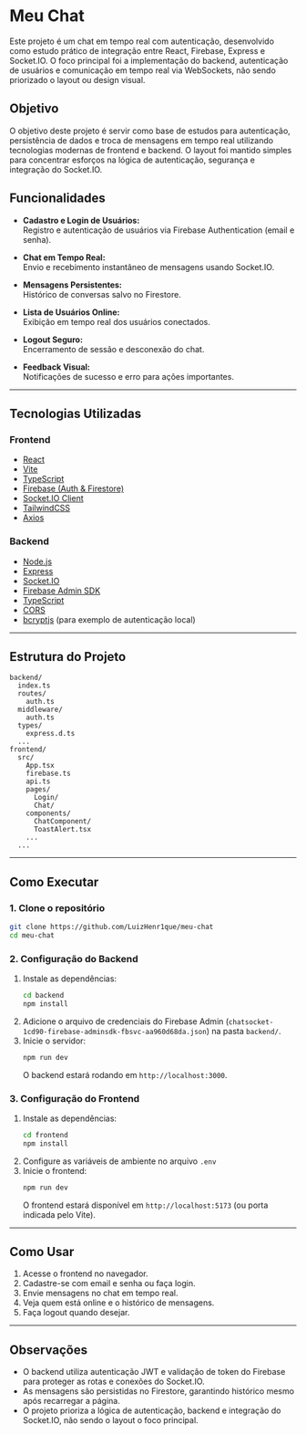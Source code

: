 # Meu Chat

Este projeto é um chat em tempo real com autenticação, desenvolvido como estudo prático de integração entre React, Firebase, Express e Socket.IO. O foco principal foi a implementação do backend, autenticação de usuários e comunicação em tempo real via WebSockets, não sendo priorizado o layout ou design visual.

## Objetivo

O objetivo deste projeto é servir como base de estudos para autenticação, persistência de dados e troca de mensagens em tempo real utilizando tecnologias modernas de frontend e backend. O layout foi mantido simples para concentrar esforços na lógica de autenticação, segurança e integração do Socket.IO.

## Funcionalidades

- **Cadastro e Login de Usuários:**  
  Registro e autenticação de usuários via Firebase Authentication (email e senha).

- **Chat em Tempo Real:**  
  Envio e recebimento instantâneo de mensagens usando Socket.IO.

- **Mensagens Persistentes:**  
  Histórico de conversas salvo no Firestore.

- **Lista de Usuários Online:**  
  Exibição em tempo real dos usuários conectados.

- **Logout Seguro:**  
  Encerramento de sessão e desconexão do chat.

- **Feedback Visual:**  
  Notificações de sucesso e erro para ações importantes.

---

## Tecnologias Utilizadas

### Frontend

- [React](https://react.dev/)
- [Vite](https://vitejs.dev/)
- [TypeScript](https://www.typescriptlang.org/)
- [Firebase (Auth & Firestore)](https://firebase.google.com/)
- [Socket.IO Client](https://socket.io/)
- [TailwindCSS](https://tailwindcss.com/)
- [Axios](https://axios-http.com/)

### Backend

- [Node.js](https://nodejs.org/)
- [Express](https://expressjs.com/)
- [Socket.IO](https://socket.io/)
- [Firebase Admin SDK](https://firebase.google.com/docs/admin/setup)
- [TypeScript](https://www.typescriptlang.org/)
- [CORS](https://www.npmjs.com/package/cors)
- [bcryptjs](https://www.npmjs.com/package/bcryptjs) (para exemplo de autenticação local)

---

## Estrutura do Projeto

```
backend/
  index.ts
  routes/
    auth.ts
  middleware/
    auth.ts
  types/
    express.d.ts
  ...
frontend/
  src/
    App.tsx
    firebase.ts
    api.ts
    pages/
      Login/
      Chat/
    components/
      ChatComponent/
      ToastAlert.tsx
    ...
  ...
```

---

## Como Executar

### 1. Clone o repositório

```sh
git clone https://github.com/LuizHenr1que/meu-chat
cd meu-chat
```

### 2. Configuração do Backend

1. Instale as dependências:
   ```sh
   cd backend
   npm install
   ```
2. Adicione o arquivo de credenciais do Firebase Admin (`chatsocket-1cd90-firebase-adminsdk-fbsvc-aa960d68da.json`) na pasta `backend/`.
3. Inicie o servidor:
   ```sh
   npm run dev
   ```
   O backend estará rodando em `http://localhost:3000`.

### 3. Configuração do Frontend

1. Instale as dependências:
   ```sh
   cd frontend
   npm install
   ```
2. Configure as variáveis de ambiente no arquivo `.env`
3. Inicie o frontend:
   ```sh
   npm run dev
   ```
   O frontend estará disponível em `http://localhost:5173` (ou porta indicada pelo Vite).

---

## Como Usar

1. Acesse o frontend no navegador.
2. Cadastre-se com email e senha ou faça login.
3. Envie mensagens no chat em tempo real.
4. Veja quem está online e o histórico de mensagens.
5. Faça logout quando desejar.

---

## Observações

- O backend utiliza autenticação JWT e validação de token do Firebase para proteger as rotas e conexões do Socket.IO.
- As mensagens são persistidas no Firestore, garantindo histórico mesmo após recarregar a página.
- O projeto prioriza a lógica de autenticação, backend e integração do Socket.IO, não sendo o layout o foco principal.

